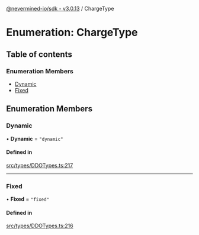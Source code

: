 [@nevermined-io/sdk - v3.0.13](../code-reference.md) / ChargeType

# Enumeration: ChargeType

## Table of contents

### Enumeration Members

- [Dynamic](ChargeType.md#dynamic)
- [Fixed](ChargeType.md#fixed)

## Enumeration Members

### Dynamic

• **Dynamic** = `"dynamic"`

#### Defined in

[src/types/DDOTypes.ts:217](https://github.com/nevermined-io/sdk-js/blob/0d598e72febf7cfaf48859e35dd566c39e7d5682/src/types/DDOTypes.ts#L217)

---

### Fixed

• **Fixed** = `"fixed"`

#### Defined in

[src/types/DDOTypes.ts:216](https://github.com/nevermined-io/sdk-js/blob/0d598e72febf7cfaf48859e35dd566c39e7d5682/src/types/DDOTypes.ts#L216)
